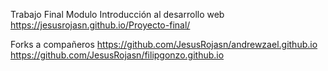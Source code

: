 Trabajo Final Modulo Introducción al desarrollo web
https://jesusrojasn.github.io/Proyecto-final/

Forks a compañeros
https://github.com/JesusRojasn/andrewzael.github.io
https://github.com/JesusRojasn/filipgonzo.github.io
